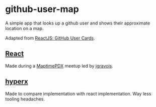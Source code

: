 # github-user-map

A simple app that looks up a github user and shows their approximate location on a map.

Adapted from [ReactJS: GitHub User Cards](http://codepen.io/simonswiss/pen/LpBWax).

## [React](react)

Made during a [MaptimePDX](http://maptime.io/portland/) meetup led by [jgravois](https://github.com/jgravois).

## [hyperx](hyperx)

Made to compare implementation with react implementation. Way less tooling headaches.
